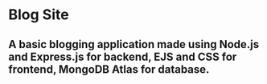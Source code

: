 # Blog Site
## A basic blogging application made using Node.js and Express.js for backend, EJS and CSS for frontend, MongoDB Atlas for database.
